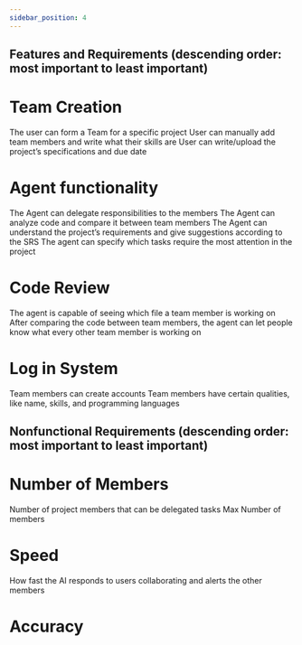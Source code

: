 ```yaml
---
sidebar_position: 4
---
```


## Features and Requirements (descending order: most important to least important)

# Team Creation

The user can form a Team for a specific project
User can manually add team members and write what their skills are
User can write/upload the project’s specifications and due date

# Agent functionality

The Agent can delegate responsibilities to the members
The Agent can analyze code and compare it between team members
The Agent can understand the project’s requirements and give suggestions according to the SRS
The agent can specify which tasks require the most attention in the project

# Code Review

The agent is capable of seeing which file a team member is working on
After comparing the code between team members, the agent can let people know what every other team member is working on

# Log in System

Team members can create accounts
Team members have certain qualities, like name, skills, and programming languages

## Nonfunctional Requirements (descending order: most important to least important)

# Number of Members

Number of project members that can be delegated tasks
Max Number of members

# Speed

How fast the AI responds to users collaborating and alerts the other members

# Accuracy
